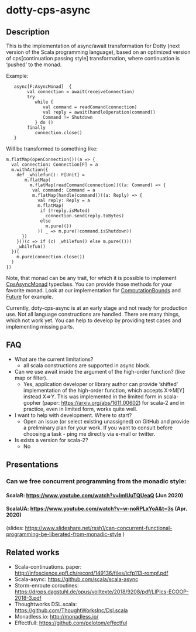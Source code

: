 # dotty-cps-async

## Description

This is the implementation of async/await transformation for Dotty (next version of the Scala programming language), based on an optimized version of cps[continuation passing style] transformation, where continuation is ‘pushed’ to the monad. 

Example:

```
   async[F:AsyncMonad]  {
        val connection = await(receiveConnection)
        try 
           while {
              val command = readComand(connection)
              val reply = await(handleOperation(command))
              Command != Shutdown
           } do ()
        finally 
           connection.close()
   }
```

Will be transformed to something like:

```
m.flatMap(openConnection())(a => {
  val connection: Connection[F] = a
  m.withAction({
    def _whilefun(): F[Unit] = 
       m.flatMap(
         m.flatMap(readCommand(connection))((a: Command) => {
          val command: Command = a
          m.flatMap(handle(command))((a: Reply) => {
            val reply: Reply = a
            m.flatMap(
             if (!reply.isMuted)
               connection.send(reply.toBytes) 
             else 
               m.pure(())
            )( _ => m.pure(!command.isShutdown))
      })
    }))(c => if (c) _whilefun() else m.pure(()))
    _whilefun()
  })(
    m.pure(connection.close())
  )
})
```

Note, that monad can be any trait, for which it is possible to implement [CpsAsyncMonad](https://github.com/rssh/dotty-cps-async/blob/master/src/main/scala/cps/CpsMonad.scala) typeclass. 
You can provide those methods for your favorite monad. Look at our implementation for 
[ComputationBounds](https://github.com/rssh/dotty-cps-async/blob/master/src/test/scala/cps/ComputationBound.scala) and [Future](https://github.com/rssh/dotty-cps-async/blob/master/src/main/scala/cps/FutureAsyncMonad.scala) for example.

Currently, doty-cps-async is at an early stage and not ready for production use.  Not all language constructions are handled. There are many things, which not work yet.   You can help to develop by providing test cases and implementing missing parts.  

## FAQ

* What are the current limitations?
    * all scala constructions are supported in async block. 
* Can we use await inside the argument of the high-order function? (like map or filter).
    * Yes, application developer or library author can provide ‘shifted’  implementation of the high-order function, which accepts  X=>M[Y] instead X=>Y.  This was implemented in the limited form in scala-gopher (paper: https://arxiv.org/abs/1611.00602)  for scala-2 and in practice, even in limited form, works quite well.
* I want to help with development. Where to start?
    * Open an issue (or select existing unassigned)  on GitHub and provide a preliminary plan for your work.  If you want to consult before choosing a task - ping me directly via e-mail or twitter.
* Is exists a version for scala-2?
    * No

## Presentations

### Can we free concurrent programming from the monadic style:
#### ScalaR:  https://www.youtube.com/watch?v=ImlUuTQUeaQ  (Jun 2020)
#### ScalaUA: https://www.youtube.com/watch?v=w-noRPLxYoA&t=3s  (Apr. 2020)
   (slides: https://www.slideshare.net/rssh1/can-concurrent-functional-programming-be-liberated-from-monadic-style )

## Related works

- Scala-continuations.  paper:  http://infoscience.epfl.ch/record/149136/files/icfp113-rompf.pdf
- Scala-async:   https://github.com/scala/scala-async  
- Storm-enroute coroutines:  https://drops.dagstuhl.de/opus/volltexte/2018/9208/pdf/LIPIcs-ECOOP-2018-3.pdf
- Thoughtworks DSL.scala:  https://github.com/ThoughtWorksInc/Dsl.scala
- Monadless.io: http://monadless.io/
- Effectfull: https://github.com/pelotom/effectful

   
